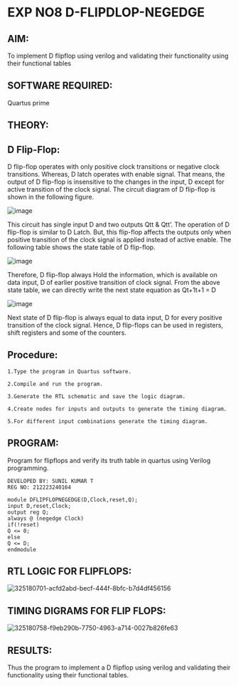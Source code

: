 # EXP NO8 D-FLIPDLOP-NEGEDGE

## AIM:

To implement  D flipflop using verilog and validating their functionality using their functional tables

## SOFTWARE REQUIRED:

Quartus prime

## THEORY:

## D Flip-Flop:

D flip-flop operates with only positive clock transitions or negative clock transitions. Whereas, D latch operates with enable signal. That means, the output of D flip-flop is insensitive to the changes in the input, D except for active transition of the clock signal. The circuit diagram of D flip-flop is shown in the following figure.

![image](https://github.com/naavaneetha/D-FLIPDLOP-NEGEDGE/assets/154305477/48c81fe8-bc3f-40e7-95e2-519fc155ad51)

This circuit has single input D and two outputs Qtt & Qtt’. The operation of D flip-flop is similar to D Latch. But, this flip-flop affects the outputs only when positive transition of the clock signal is applied instead of active enable. The following table shows the state table of D flip-flop.

![image](https://github.com/naavaneetha/D-FLIPDLOP-NEGEDGE/assets/154305477/e5f3fda7-68ec-4a3a-a0a4-cf6f9cc4ab55)

Therefore, D flip-flop always Hold the information, which is available on data input, D of earlier positive transition of clock signal. From the above state table, we can directly write the next state equation as Qt+1t+1 = D

![image](https://github.com/naavaneetha/D-FLIPDLOP-NEGEDGE/assets/154305477/8592c0d8-2917-4142-91b9-d6c30dd891d2)

Next state of D flip-flop is always equal to data input, D for every positive transition of the clock signal. Hence, D flip-flops can be used in registers, shift registers and some of the counters.

## Procedure:
```
1.Type the program in Quartus software.

2.Compile and run the program.

3.Generate the RTL schematic and save the logic diagram.

4.Create nodes for inputs and outputs to generate the timing diagram.

5.For different input combinations generate the timing diagram.
```


## PROGRAM:

Program for flipflops and verify its truth table in quartus using Verilog programming. 
```
DEVELOPED BY: SUNIL KUMAR T
REG NO: 212223240164

module DFLIPFLOPNEGEDGE(D,Clock,reset,Q);
input D,reset,Clock;
output reg Q;
always @ (negedge Clock)
if(!reset)
Q <= 0;
else
Q <= D;
endmodule
```

## RTL LOGIC FOR FLIPFLOPS:

![325180701-acfd2abd-becf-444f-8bfc-b7d4df456156](https://github.com/Keerthana-VJ/D-FLIPDLOP-NEGEDGE/assets/149347704/e5d61d46-fd74-48d5-a746-79b09f0929e0)


## TIMING DIGRAMS FOR FLIP FLOPS:
![325180758-f9eb290b-7750-4963-a714-0027b826fe63](https://github.com/Keerthana-VJ/D-FLIPDLOP-NEGEDGE/assets/149347704/7e0f6896-c1df-46fc-a6de-9da95c62e0a6)



## RESULTS:
Thus the program to implement a D flipflop using verilog and validating their functionality using their functional tables.
